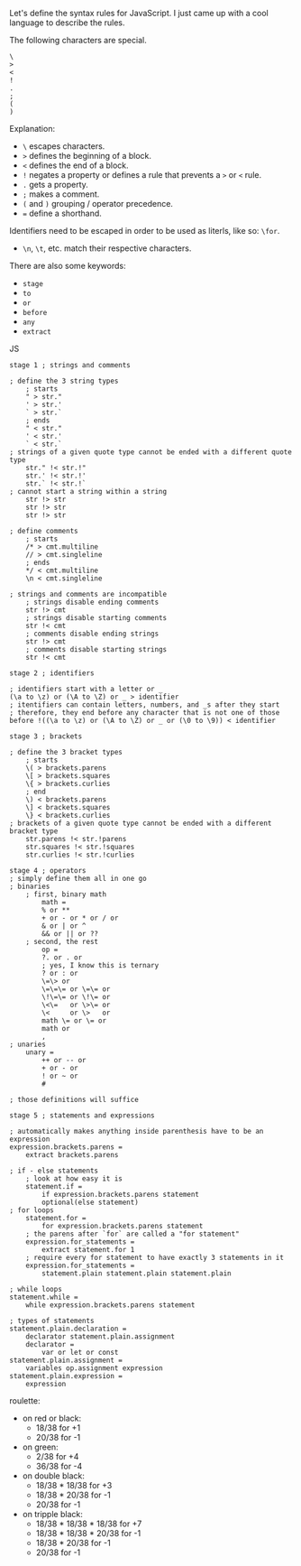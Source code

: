 
Let's define the syntax rules for JavaScript. I just came up with a cool language to describe the rules.

The following characters are special.

```
\
>
<
!
.
;
(
)
```

Explanation:
* `\` escapes characters.
* `>` defines the beginning of a block.
* `<` defines the end of a block.
* `!` negates a property or defines a rule that prevents a `>` or `<` rule.
* `.` gets a property.
* `;` makes a comment.
* `(` and `)` grouping / operator precedence.
* `=` define a shorthand.

Identifiers need to be escaped in order to be used as literls, like so: `\for`.
* `\n`, `\t`, etc. match their respective characters.

There are also some keywords:
* `stage`
* `to`
* `or`
* `before`
* `any`
* `extract`

JS

```
stage 1 ; strings and comments

; define the 3 string types
    ; starts
    " > str."
    ' > str.'
    ` > str.`
    ; ends
    " < str."
    ' < str.'
    ` < str.`
; strings of a given quote type cannot be ended with a different quote type
    str." !< str.!"
    str.' !< str.!'
    str.` !< str.!`
; cannot start a string within a string
    str !> str
    str !> str
    str !> str

; define comments
    ; starts
    /* > cmt.multiline
    // > cmt.singleline
    ; ends
    */ < cmt.multiline
    \n < cmt.singleline

; strings and comments are incompatible
    ; strings disable ending comments
    str !> cmt
    ; strings disable starting comments
    str !< cmt
    ; comments disable ending strings
    str !> cmt
    ; comments disable starting strings
    str !< cmt

stage 2 ; identifiers

; identifiers start with a letter or _
(\a to \z) or (\A to \Z) or _ > identifier
; itentifiers can contain letters, numbers, and _s after they start
; therefore, they end before any character that is not one of those
before !((\a to \z) or (\A to \Z) or _ or (\0 to \9)) < identifier

stage 3 ; brackets

; define the 3 bracket types
    ; starts
    \( > brackets.parens
    \[ > brackets.squares
    \{ > brackets.curlies
    ; end
    \) < brackets.parens
    \] < brackets.squares
    \} < brackets.curlies
; brackets of a given quote type cannot be ended with a different bracket type
    str.parens !< str.!parens
    str.squares !< str.!squares
    str.curlies !< str.!curlies

stage 4 ; operators
; simply define them all in one go
; binaries
    ; first, binary math
        math =
        % or **
        + or - or * or / or
        & or | or ^
        && or || or ??
    ; second, the rest
        op =
        ?. or . or
        ; yes, I know this is ternary
        ? or : or
        \=\> or
        \=\=\= or \=\= or
        \!\=\= or \!\= or
        \<\=   or \>\= or
        \<     or \>   or
        math \= or \= or
        math or
        ,
; unaries
    unary =
        ++ or -- or
        + or - or
        ! or ~ or
        #

; those definitions will suffice

stage 5 ; statements and expressions

; automatically makes anything inside parenthesis have to be an expression
expression.brackets.parens =
    extract brackets.parens

; if - else statements
    ; look at how easy it is
    statement.if =
        if expression.brackets.parens statement
        optional(else statement)
; for loops
    statement.for =
        for expression.brackets.parens statement
    ; the parens after `for` are called a "for statement"
    expression.for_statements =
        extract statement.for 1
    ; require every for statement to have exactly 3 statements in it
    expression.for_statements =
        statement.plain statement.plain statement.plain

; while loops
statement.while =
    while expression.brackets.parens statement

; types of statements
statement.plain.declaration =
    declarator statement.plain.assignment
    declarator =
        var or let or const
statement.plain.assignment =
    variables op.assignment expression
statement.plain.expression =
    expression

```



roulette:
* on red or black:
    * 18/38 for +1
    * 20/38 for -1
* on green:
    * 2/38 for +4
    * 36/38 for -4
* on double black:
    * 18/38 * 18/38 for +3
    * 18/38 * 20/38 for -1
    * 20/38 for -1
* on tripple black:
    * 18/38 * 18/38 * 18/38 for +7
    * 18/38 * 18/38 * 20/38 for -1
    * 18/38 * 20/38 for -1
    * 20/38 for -1


